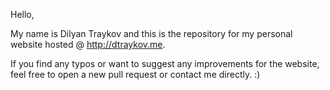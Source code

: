 Hello,

My name is Dilyan Traykov and this is the repository for my personal website hosted @ http://dtraykov.me.

If you find any typos or want to suggest any improvements for the website, feel free to open a new pull request or contact me directly. :)
